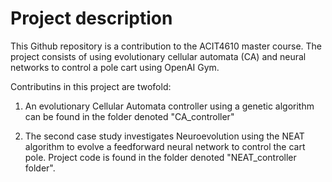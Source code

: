  # Project description
 
 This Github repository is a contribution to the ACIT4610 master course. The project consists of using evolutionary cellular automata (CA) and neural networks to control a pole cart using OpenAI Gym. 
 
 Contributins in this project are twofold:
 
 1) An evolutionary Cellular Automata controller using a genetic algorithm can be found in the folder denoted "CA_controller"


 2) The second case study investigates Neuroevolution using the NEAT algorithm to evolve a feedforward neural network to control the cart pole. Project code is found in the folder denoted "NEAT_controller folder".
